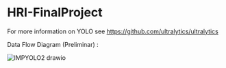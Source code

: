 # HRI-FinalProject

For more information on YOLO see https://github.com/ultralytics/ultralytics 

Data Flow Diagram (Preliminar) :

![IMPYOLO2 drawio](https://github.com/Marombal/HRI-FinalProject/assets/101947993/a42d8fae-f851-4f52-aa61-4b2a1b2fc7a0)
